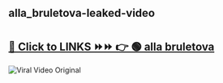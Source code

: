 
 ## alla_bruletova-leaked-video 

# <h2><a href="https://clipsfans.com/alla_bruletova&ref=git">🔗 Click to LINKS ⏩⏩ 👉 🟢 alla bruletova </a></h2>

<a href="https://clipsfans.com/alla_bruletova&ref=git" rel="nofollow" data-target="animated-image.originalLink"><img src="https://i.ibb.co.com/xMMVF88/686577567.gif" alt="Viral Video Original" style="max-width: 100%; display: inline-block;" data-target="animated-image.originalImage"></a>
